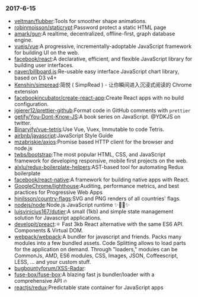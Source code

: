 ### 2017-6-15 
* [veltman/flubber](https://github.com//veltman/flubber):Tools for smoother shape animations. 
* [robinmoisson/staticrypt](https://github.com//robinmoisson/staticrypt):Password protect a static HTML page 
* [amark/gun](https://github.com//amark/gun):A realtime, decentralized, offline-first, graph database engine. 
* [vuejs/vue](https://github.com//vuejs/vue):A progressive, incrementally-adoptable JavaScript framework for building UI on the web. 
* [facebook/react](https://github.com//facebook/react):A declarative, efficient, and flexible JavaScript library for building user interfaces. 
* [naver/billboard.js](https://github.com//naver/billboard.js):Re-usable easy interface JavaScript chart library, based on D3 v4+ 
* [Kenshin/simpread](https://github.com//Kenshin/simpread):简悦 ( SimpRead ) - 让你瞬间进入沉浸式阅读的 Chrome extension 
* [facebookincubator/create-react-app](https://github.com//facebookincubator/create-react-app):Create React apps with no build configuration. 
* [jgierer12/prettier-github](https://github.com//jgierer12/prettier-github):Format code in GitHub comments with `prettier` 
* [getify/You-Dont-Know-JS](https://github.com//getify/You-Dont-Know-JS):A book series on JavaScript. @YDKJS on twitter. 
* [Binaryify/vue-tetris](https://github.com//Binaryify/vue-tetris):Use Vue, Vuex, Immutable to code Tetris. 
* [airbnb/javascript](https://github.com//airbnb/javascript):JavaScript Style Guide 
* [mzabriskie/axios](https://github.com//mzabriskie/axios):Promise based HTTP client for the browser and node.js 
* [twbs/bootstrap](https://github.com//twbs/bootstrap):The most popular HTML, CSS, and JavaScript framework for developing responsive, mobile first projects on the web. 
* [alxlu/redux-boilerplate-helpers](https://github.com//alxlu/redux-boilerplate-helpers):AST-based tool for automating Redux boilerplate 
* [facebook/react-native](https://github.com//facebook/react-native):A framework for building native apps with React. 
* [GoogleChrome/lighthouse](https://github.com//GoogleChrome/lighthouse):Auditing, performance metrics, and best practices for Progressive Web Apps 
* [hjnilsson/country-flags](https://github.com//hjnilsson/country-flags):SVG and PNG renders of all countries' flags. 
* [nodejs/node](https://github.com//nodejs/node):Node.js JavaScript runtime ✨🐢🚀✨ 
* [luisvinicius167/dutier](https://github.com//luisvinicius167/dutier):A small (1kb) and simple state management solution for Javascript applications. 
* [developit/preact](https://github.com//developit/preact):⚛️ Fast 3kb React alternative with the same ES6 API. Components & Virtual DOM. 
* [webpack/webpack](https://github.com//webpack/webpack):A bundler for javascript and friends. Packs many modules into a few bundled assets. Code Splitting allows to load parts for the application on demand. Through "loaders," modules can be CommonJs, AMD, ES6 modules, CSS, Images, JSON, Coffeescript, LESS, ... and your custom stuff. 
* [bugbountyforum/XSS-Radar](https://github.com//bugbountyforum/XSS-Radar): 
* [fuse-box/fuse-box](https://github.com//fuse-box/fuse-box):A blazing fast js bundler/loader with a comprehensive API 🔥 
* [reactjs/redux](https://github.com//reactjs/redux):Predictable state container for JavaScript apps 
